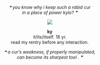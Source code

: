 <p align="center">
<i>❝ you know why i keep such a rabid cur<br>
in a place of power kylo? ❞</i><br>
</p>

<p align="center">
      <img src="https://64.media.tumblr.com/7a706f2dfeb960a767d65d69c8d95539/tumblr_o0v2e3ECcC1sn5lv4o1_1280.png"/>
</p>

<p align="center">
<strong>ky</strong><br>
it/its/itself. 18 yr.<br>
read my rentry before any interaction.<br>
</p> 

<p align="center">
<i>❝ a cur’s weakness, if properly manipulated,<br>
can become its sharpest tool . ❞</i>
</p>
